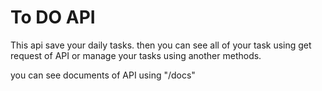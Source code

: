 # To DO API

This api save your daily tasks.
then you can see all of your task using get request of API or manage your tasks using another methods.

you can see documents of API using "/docs"